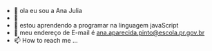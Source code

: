 - 👋 ola eu sou a Ana Julia 
- 👀 
- 🌱 estou aprendendo a programar na linguagem javaScript
- 💞️ meu endereço de E-mail é ana.aparecida.pinto@escola.pr.gov.br
- 📫 How to reach me ...

<!---
aparecidaana/aparecidaana is a ✨ special ✨ repository because its `README.md` (this file) appears on your GitHub profile.
You can click the Preview link to take a look at your changes.
--->

